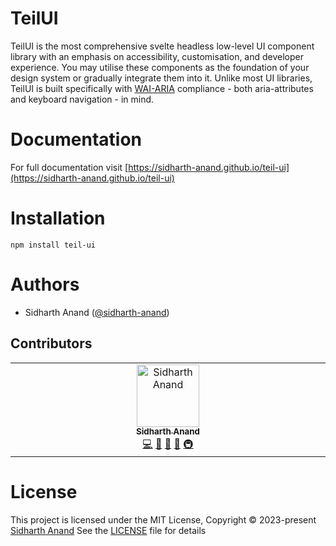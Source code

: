 # TeilUI

TeilUI is the most comprehensive svelte headless low-level UI component library with an emphasis on accessibility, customisation, and developer experience.
You may utilise these components as the foundation of your design system or gradually integrate them into it. 
Unlike most UI libraries, TeilUI is built specifically with [WAI-ARIA](https://www.w3.org/TR/wai-aria-practices/#aria_ex) compliance - both aria-attributes and keyboard navigation - in mind.

# Documentation

For full documentation visit [https://sidharth-anand.github.io/teil-ui](https://sidharth-anand.github.io/teil-ui)

# Installation

```
npm install teil-ui
```

# Authors

- Sidharth Anand ([@sidharth-anand](https://github.com/sidharth-anand))
  
## Contributors

<!-- ALL-CONTRIBUTORS-LIST:START - Do not remove or modify this section -->
<!-- prettier-ignore-start -->
<!-- markdownlint-disable -->
<table>
  <tbody>
    <tr>
      <td align="center" valign="top" width="14.28%"><a href="https://github.com/sidharth-anand"><img src="https://avatars.githubusercontent.com/u/55060749?v=4?s=100" width="100px;" alt="Sidharth Anand"/><br /><sub><b>Sidharth Anand</b></sub></a><br /><a href="https://github.com/sidharth-anand/teil-ui/commits?author=sidharth-anand" title="Code">💻</a> <a href="https://github.com/sidharth-anand/teil-ui/commits?author=sidharth-anand" title="Documentation">📖</a> <a href="#design-sidharth-anand" title="Design">🎨</a> <a href="#maintenance-sidharth-anand" title="Maintenance">🚧</a> <a href="#infra-sidharth-anand" title="Infrastructure (Hosting, Build-Tools, etc)">🚇</a></td>
    </tr>
  </tbody>
</table>

<!-- markdownlint-restore -->
<!-- prettier-ignore-end -->

<!-- ALL-CONTRIBUTORS-LIST:END -->

# License

This project is licensed under the MIT License, Copyright © 2023-present [Sidharth Anand](https://github.com/sidharth-anand)
See the [LICENSE](LICENSE) file for details
